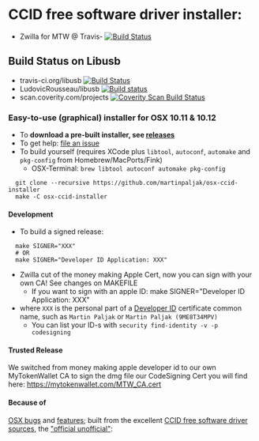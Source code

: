 # CCID free software driver installer:

* Zwilla for MTW @ Travis-
[![Build Status](https://travis-ci.org/Zwilla/osx-ccid-installer.svg?branch=master)](https://travis-ci.org/Zwilla/osx-ccid-installer)

## Build Status on Libusb

* travis-ci.org/libusb
  [![Build Status](https://travis-ci.org/libusb/libusb.svg?branch=master)](https://travis-ci.org/libusb/libusb)
* LudovicRousseau/libusb
  [![Build status](https://ci.appveyor.com/api/projects/status/xvrfam94jii4a6lw?svg=true)](https://ci.appveyor.com/project/LudovicRousseau/libusb)
* scan.coverity.com/projects
  [![Coverity Scan Build Status](https://scan.coverity.com/projects/2180/badge.svg)](https://scan.coverity.com/projects/libusb-libusb)

### Easy-to-use (graphical) installer for OSX 10.11 & 10.12

* To **download a pre-built installer, see
  [releases](https://github.com/zwilla/osx-ccid-installer/releases)**
* To get help:
  [file an issue](https://github.com/zwilla/osx-ccid-installer/issues/new)
* To build yourself (requires XCode plus `libtool`, `autoconf`,
  `automake` and `pkg-config` from Homebrew/MacPorts/Fink)
  * OSX-Terminal: ``brew libtool autoconf automake pkg-config``

```
  git clone --recursive https://github.com/martinpaljak/osx-ccid-installer
  make -C osx-ccid-installer
```

#### Development

* To build a signed release:

```
  make SIGNER="XXX" 
  # OR 
  make SIGNER="Developer ID Application: XXX"
```
* Zwilla cut of the money making Apple Cert, now you can sign with your own CA! See changes on MAKEFILE
    * If you want to sign with an apple ID: make SIGNER="Developer ID Application: XXX"
* where `XXX` is the personal part of a
  [Developer ID](https://developer.apple.com/developer-id/) certificate
  common name, such as `Martin Paljak` or `Martin Paljak (9ME8T34MPV)`
  * You can list your ID-s with `security find-identity -v -p
    codesigning`


#### Trusted Release

We switched from money making apple developer id to our own
MyTokenWallet CA to sign the dmg file our CodeSigning Cert you will find
here: https://mytokenwallet.com/MTW_CA.cert

#### Because of
[OSX bugs](http://ludovicrousseau.blogspot.com/2016/04/os-x-el-capitan-and-ccid-driver-upgrades.html)
and
[features](https://en.wikipedia.org/wiki/System_Integrity_Protection);
built from the excellent
[CCID free software driver](http://pcsclite.alioth.debian.org/ccid.html)
[sources](https://github.com/LudovicRousseau/CCID), the
["official unofficial"](https://github.com/LudovicRousseau/CCID/issues/17#issuecomment-216467582):
